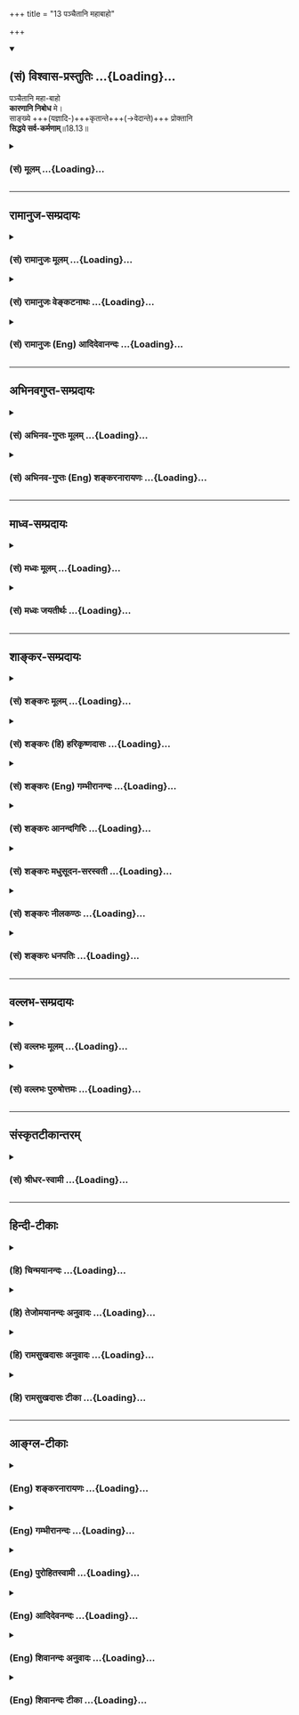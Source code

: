 +++
title = "13 पञ्चैतानि महाबाहो"

+++
<div class="js_include" newlevelforh1="2" title="(सं) विश्वास-प्रस्तुतिः" unfilled url="/purANam_vaiShNavam/mahAbhAratam/06-bhIShma-parva/03-bhagavad-gItA-parva/saMskRtam/vishvAsa-prastutiH/18_moxa-saMnyAsa-yogaH/13_panchaitAni_mahAb.md">
<details open><summary><h2>(सं) विश्वास-प्रस्तुतिः ...{Loading}...</h2></summary>

पञ्चैतानि महा-बाहो  
**कारणानि निबोध** मे।  
साङ्ख्ये +++(यज्ञादि-)+++कृतान्ते+++(→वेदान्ते)+++ प्रोक्तानि  
**सिद्धये सर्व-कर्मणाम्**॥18.13॥
</details>
</div>
<div class="js_include collapsed" newlevelforh1="3" title="(सं) मूलम्" unfilled url="/purANam_vaiShNavam/mahAbhAratam/06-bhIShma-parva/03-bhagavad-gItA-parva/saMskRtam/mUlam/18_moxa-saMnyAsa-yogaH/13_panchaitAni_mahAb.md">
<details><summary><h3>(सं) मूलम् ...{Loading}...</h3></summary>

पञ्चैतानि महाबाहो कारणानि निबोध मे।  
साङ्ख्ये कृतान्ते प्रोक्तानि सिद्धये सर्वकर्मणाम्।।18.13।।
</details>
</div>


_________________
## रामानुज-सम्प्रदायः
<div class="js_include collapsed" newlevelforh1="3" title="(सं) रामानुजः मूलम्" unfilled url="/purANam_vaiShNavam/mahAbhAratam/06-bhIShma-parva/03-bhagavad-gItA-parva/saMskRtam/rAmAnujaH/mUlam/18_moxa-saMnyAsa-yogaH/13_panchaitAni_mahAb.md">
<details><summary><h3>(सं) रामानुजः मूलम् ...{Loading}...</h3></summary>

।।18.13।। संख्या बुद्धिः; **साङ्ख्ये कृतान्ते** यथावस्थिततत्त्वविषयया
वैदिक्या बुद्ध्या अनुसंहिते निर्णये **सर्वकर्मणां सिद्धये** -- उत्पत्तये
**प्रोक्तानि पञ्च एतानि कारणानि निबोध मे** मम सकाशात् अनुसंधत्स्व।  
  
वैदिकी हि बुद्धिः शरीरेन्द्रियप्राणजीवात्मोपकरणं परमात्मानम् एव कर्तारम्
अवधारयति। य आत्मनि तिष्ठन्नात्मनोऽन्तरो यमात्मा न वेद; यस्यात्मा शरीरम्;
य आत्मानमन्तरो यमयति; स त आत्मान्तर्याम्यमृतः (श॰ प॰
14।5।30)अन्तःप्रविष्टः शास्ता जनानां सर्वात्मा (तै॰ आ॰ 3।11।3)
इत्यादिषु। तद् इदम् आह --

</details>
</div>
<div class="js_include collapsed" newlevelforh1="3" title="(सं) रामानुजः वेङ्कटनाथः" unfilled url="/purANam_vaiShNavam/mahAbhAratam/06-bhIShma-parva/03-bhagavad-gItA-parva/saMskRtam/rAmAnujaH/venkaTanAthaH/18_moxa-saMnyAsa-yogaH/13_panchaitAni_mahAb.md">
<details><summary><h3>(सं) रामानुजः वेङ्कटनाथः ...{Loading}...</h3></summary>

  
  
।।18.13।। अनिष्टमिष्टम् \[18।12\] इत्यादेरनन्तरं कारणपञ्चकोक्तेः का
सङ्गतिः इत्यत्राऽऽह -- इदानीमिति। साक्षात्प्रश्नविषये प्रत्युक्ते
सतीत्यर्थः। भगवति पुरुषोत्तम इत्युमाभ्यां प्रागुक्तप्रकारेण
सर्वान्तर्यामिणः
तद्गतत्वतत्प्रयुक्तदोषाभावख्यापनम्। प्रकारमाहेत्यनेनातृतीयाध्यायादनुक्रान्तस्याकर्तृत्वानुसन्धानस्यात्रैव
सहेतुकयथावस्थितस्वरूपशोधनमिति दर्शितम्। त्रिषु त्यागेषु प्रक्रान्तेषु
अन्यतमस्य प्रकारशोधनमिति सङ्गतिः। त्रिविधेऽपि त्यागे सात्त्विकतया
प्रक्रान्ते किमिति कर्तृत्वत्यागप्रकारमात्रोपपादनं इत्यत्राऽऽह -- तत
एवेति। इतिशब्दोऽत्र हेत्वर्थः। ऋत्विगादिषु कर्तृत्वेऽपि यजमानादेः कर्मणि
फले च ममता दृश्यते तद्वदस्यापि किं न स्यात् अतः कर्तृत्वत्यागमात्रात्कथं
कर्मणि फले च ममताबुद्धिनिवृत्तिः इत्यत्राऽऽह -- परमपुरुषो हीति। हीति
प्रमाणप्रसिद्धिसूचनम्। त्वं न्यञ्चद्भिरुदञ्चद्भिः कर्मसूत्रोपपादितैः। हरे
विहरसि क्रीडाकन्दुकैरिव जन्तुभिःबालः क्रीडनकैरिव
\[म.भा.3।12।543।30।37\]कृष्णस्य हि कृते भूतमिदं विश्वं चराचरम्
\[म.भा.2।38।23\] इत्यादिप्रसिद्धमाह -- स्वकीयेनेत्यादिना। करणाधिपाधिपो
हि परमपुरुषः श्रूयते अतः करणानां जीवशेषत्वदशायामपि गजतुरगाद्यलङ्कारेषु
राज्ञ इव परमपुरुषस्य शेषित्वं न निवर्तत इत्यभिप्रायेणाऽऽहस्वकीयैश्च
करणकलेवरप्राणैरिति। सङ्कोचकाभावाद्दृष्टादृष्टफलप्रदानादिकमपि तस्य
लीलेत्याहस्वलीलाप्रयोजनायेति। लोकवत्तु लीलाकैवल्यम् \[ब्र.सू.2।1।33\]
इत्यादिभिरिदं मीमांसितमिति भावः। लीलादिप्रयोजनायेति पाठे तु आदिशब्देन
कारुण्यादिमूलभक्तरक्षणादिग्रहणम्। ननु शास्त्रीयस्य कर्मणः
परमपुरुषसमाराधनतयैव विधानात्फलपर्यन्तस्य तस्य तदीयता युक्ता लौकिकं तु
कर्म न तथा शिष्टं; नापि तथाध्यक्षं; क्षुन्निवृत्त्यादेः फलस्य
जीवगामित्वेनैवोपलम्भात्; अतो लौकिकानां फलानां जीवशेषत्वे तत्साधनस्यापि
कर्मणस्तदर्थता युक्ता तस्मात्सिद्धये सर्वकर्मणाम् इत्यादिभिः
सर्वविषयसङ्गत्यागाद्युपपादनमशक्यमिति तत्राऽऽह -- अत इति। परमपुरुषस्यैवेति
-- षष्ठी स्वस्वामिभावाख्यसम्बन्धविशेषविश्रान्ता। यथा
पञ्जरशकुन्तपोषणादिकं तत्सुखादिकं च सार्वभौमस्य शेषभूतं; तथाऽत्रापीति
भावः। ,साङ्ख्ये कृतान्ते इति न साङ्ख्यसिद्धान्तो विवक्षितः;
तत्रेश्वरानभ्युपगमात् करणातिरिक्तस्य कर्तृत्वानभ्युपगमेनकर्ता करणं
पृथग्विधम् इति कर्तृकरणविभागोक्त्यसम्भवात्; तस्य वेदविरुद्धत्वे
तत्त्वोपदेशाय तदुपन्यासायोगात्; अविरुद्धत्वेऽपि
वेदमूलत्वस्यैवाङ्गीकर्तव्यत्वे वेद एव विश्रमात्; अर्थौचित्याय च
रूढिपरित्यागेन यौगिकार्थावलम्बनस्य सर्वसम्मतेः अतो वेदेष्वेव
यथावस्थिततत्त्वनिर्णयाय प्रवृत्तो भागः साङ्ख्यकृतान्तशब्देन विवक्षित
इत्यभिप्रायेण निर्वक्ति -- सङ्ख्या बुद्धिरिति। प्रकरणानुरोधेन बुद्धिं
विशिनष्टियथावस्थितेति। यदिहशङ्क्तरेणोक्तंपदार्थाः सङ्ख्यायन्ते यस्मिन्
शास्त्रे तत्साङ्ख्यं वेदान्तः; स एव कृतान्तः; कृतस्य कर्मणोऽस्मिन्नन्तः
इति तदसत्; वेदान्तेष्वपि कर्मान्वयस्य स्थापितत्वात्; रूढिपरित्यागे
चावश्यम्भाविन्युचिततमयोगस्यैव ग्रहीतुं युक्तत्वात्। अन्तशब्दो
निश्चयपरतया नैघण्टुकैः पठितः स एव बुद्धिपूर्वसम्पादिततया कृतशब्देन
विशेष्यत इत्यभिप्रायेणअनुसंहिते निर्णय इत्युक्तम्। यद्वा निर्णयशब्दोऽत्र
निर्णीतवस्तुपरः कृतान्तशब्दस्य सिद्धान्तपर्यायस्य
तत्तदभ्युपगतार्थरूढत्वात्। अत एव हि -- अनुसंहित इति विशेषितम्। न हि
निर्णय एवानुसन्धातव्यः। अथवा प्राचां निर्णयः परैरनुसंहित इति भावः।
निर्णायकशब्दपरो वाऽत्र निर्णयशब्दः। तदानींप्रोक्तानि इत्यनेन समन्वयः।
सिद्धिशब्देन फलपर्यन्तत्वादिकमिहाविवक्षितम्यत्कर्म प्रारभते; ৷৷. ৷৷.
पञ्चैते तस्य हेतवः \[18।15\] इति
कर्मस्वरूपोपसम्पत्तेरेवानन्तरोक्तेरित्यभिप्रायेणाऽऽह -- उत्पत्तय इति। मम
कारणानि इत्यसम्भवान्मदीयानि कारणानीत्युक्तेरिह दैवशब्दनिर्दिष्टस्य
स्वस्य स्वकीयत्वाभावेनानन्वयादुचितमन्वयमाह -- मम सकाशादनुसन्धत्स्वेति।
वक्ष्यमाणानां पञ्चानां यथादर्शनं विविक्ते हेतुभावे
मनस्समाधानविधानार्थमिदमिति भावः। ष़ड्विंशकमनभ्युपगच्छतां पञ्चविंशकं च
कर्तृत्वारोपमात्राधिकरणं प्रतिपादयतां प्रकरणमिदं विरुद्धमित्यभिप्रायेण
यौगिकार्थपरत्वमुपपादयति -- वैदिकी हीति।
शरीरेन्द्रियप्राणजीवात्मोपकरणमिति बहुव्रीहिः। उपकरणं
विवक्षितकार्यार्थतयोपात्तः परिकरः।  
  

</details>
</div>
<div class="js_include collapsed" newlevelforh1="3" title="(सं) रामानुजः (Eng) आदिदेवानन्दः" unfilled url="/purANam_vaiShNavam/mahAbhAratam/06-bhIShma-parva/03-bhagavad-gItA-parva/saMskRtam/rAmAnujaH/english/AdidevAnandaH/18_moxa-saMnyAsa-yogaH/13_panchaitAni_mahAb.md">
<details><summary><h3>(सं) रामानुजः (Eng) आदिदेवानन्दः ...{Loading}...</h3></summary>

18.13 'Sankhya' means Buddhi (reasoning). 'Sankhya-krtanta' means that
which is determined after due deliberations by the Buddhi in accordance
with the Vedas on the nature of the things as they are. Learn them from
Me. There are five causes for the accomplishment of all actions. But the
understanding according to the Vedas (Vaidiki-buddhi) is that the
Supreme Self alone is the agent working through body, senses, Pranas and
the individual self, as asserted in the following Srutis: 'He who,
dwelling in the self, who rules the self from within your self, the
Inner Ruler, immortal' (Br. U. Madh., 3.7.22), and 'He who has
penetrated the interior, is the Ruler of all creatures and the Self of
all' (Tai. A., 3.11.3). Sri Krsna nows sets forth the five causes:

</details>
</div>


_________________
## अभिनवगुप्त-सम्प्रदायः
<div class="js_include collapsed" newlevelforh1="3" title="(सं) अभिनव-गुप्तः मूलम्" unfilled url="/purANam_vaiShNavam/mahAbhAratam/06-bhIShma-parva/03-bhagavad-gItA-parva/saMskRtam/abhinava-guptaH/mUlam/18_moxa-saMnyAsa-yogaH/13_panchaitAni_mahAb.md">
<details><summary><h3>(सं) अभिनव-गुप्तः मूलम् ...{Loading}...</h3></summary>

।।18.13 -- 18.17।। अधुना व्यवहारदशायामपि पञ्चस्वपि कर्महेतुषु स्थितेषु
बलादेवामी ( बलादमी ) अविद्यान्धाः पुमांसः स्वात्मन्येव
सकलकर्तृभावभारमारोपयन्ति ( आरोपयन्त्येते )। अतो निजयैव धिया आत्मानं
बध्नन्ति; न तु वस्तुस्थित्या अस्य बन्धः इत्युपदिश्यते -- पञ्चेत्यादि न
निबद्ध्यते इत्यन्तम्। कृतः अन्तः; निश्चयः यत्रेति कृतान्तः; सिद्धान्तः।
अधिष्ठानं; विषयः। दैवम्; प्रागर्जितं शुभाशुभम्। पञ्चैते अधिष्ठानादयः
सामग्रीरूपतां प्राप्ताः सर्वकर्मसु हेतवः। अन्ये तु; अधिष्ठीयते अनेन सर्वं
कर्म इति बुद्धिगतं रजोलब्धवृत्तिकं
धृतिश्रद्धासुखविविदिषाविविदिषारूपपञ्चकपरिणामिकर्मयोगशब्दवाच्यमधिष्ठानं
क्वचित् प्रयत्नशब्देन उक्तम्। कर्ता; अनुसन्धाता बुद्धिलक्षणः। करणं
मनश्चक्षुरादि; बाह्यमपि च खड्गादि। चेष्टा प्राणापानादिका। दैवशब्देन
धर्माधर्मौ ताभ्यां च बुद्धिगताः सर्वेऽपि भावा उपलक्षिताः \[ इति \]।
अन्ये तु अधिष्ठानम् ईश्वरं मन्यन्ते। अकृतबुद्धित्वात्; अनिश्चितप्रज्ञतया।
यः पुनरहंकारवियोगदार्ढ्येन प्रागुक्तयुक्तिशतशोधितेन कर्माणि करोति न स
बन्धभाक् +++(; N न संबन्धभाक् )+++; कृतबुद्धित्वात् इत्याशयः।

</details>
</div>
<div class="js_include collapsed" newlevelforh1="3" title="(सं) अभिनव-गुप्तः (Eng) शङ्करनारायणः" unfilled url="/purANam_vaiShNavam/mahAbhAratam/06-bhIShma-parva/03-bhagavad-gItA-parva/saMskRtam/abhinava-guptaH/english/shankaranArAyaNaH/18_moxa-saMnyAsa-yogaH/13_panchaitAni_mahAb.md">
<details><summary><h3>(सं) अभिनव-गुप्तः (Eng) शङ्करनारायणः ...{Loading}...</h3></summary>

18.13 See Comment under 18.17

</details>
</div>


_________________
## माध्व-सम्प्रदायः
<div class="js_include collapsed" newlevelforh1="3" title="(सं) मध्वः मूलम्" unfilled url="/purANam_vaiShNavam/mahAbhAratam/06-bhIShma-parva/03-bhagavad-gItA-parva/saMskRtam/madhvaH/mUlam/18_moxa-saMnyAsa-yogaH/13_panchaitAni_mahAb.md">
<details><summary><h3>(सं) मध्वः मूलम् ...{Loading}...</h3></summary>

।।18.13।। पुनः सन्न्यासं प्रपञ्चयितुं कर्मकारणान्याह -- पञ्चेत्यादिना।
साङ्क्ष्ये कृतान्ते ज्ञानसिद्धान्ते।

</details>
</div>
<div class="js_include collapsed" newlevelforh1="3" title="(सं) मध्वः जयतीर्थः" unfilled url="/purANam_vaiShNavam/mahAbhAratam/06-bhIShma-parva/03-bhagavad-gItA-parva/saMskRtam/madhvaH/jayatIrthaH/18_moxa-saMnyAsa-yogaH/13_panchaitAni_mahAb.md">
<details><summary><h3>(सं) मध्वः जयतीर्थः ...{Loading}...</h3></summary>

।।18.13।। पञ्चेत्यादेः प्रकृतेन सङ्गत्यप्रतीतेस्तामाह -- **पुनरि**ति। न
केवलं काम्यानां कर्मणां न्यासः सन्न्यासः; किन्तु
कर्तृत्वाभिमानत्यागश्चेत्येवं प्रागुक्तं सन्न्यासं पुनः प्रपञ्चयितुं
आत्मनोऽकर्तृत्वे क्रियानिष्पत्तिप्रसङ्गादङ्गीकार्ये कर्तृत्वे कथं
तदभिमानत्यागो युक्तः इत्याशङ्कापरिहारार्थमात्यव्यतिरिक्तान्येव
कर्मकारणान्याहेत्यर्थः। साङ्ख्यशब्दः कापिलतन्त्रे रूढः। कृतं कर्म
तस्यान्तो निवृत्तिर्यत्रोच्य इत्युपनिषत्सु कृतान्तशब्दं
कश्चिद्व्याख्यातवान्; तदुभयं निवर्तयितुमाह -- **साङ्ख्य** इति।
ज्ञानार्थः सिद्धान्तो ज्ञानसिद्धान्तः सिद्धान्त इति शास्त्रं लक्ष्यते;
कापिलतन्त्रस्य निन्दितत्वात् उपनिषत्स्वपि कर्मत्यागाप्रतिपादनात्।

</details>
</div>


_________________
## शाङ्कर-सम्प्रदायः
<div class="js_include collapsed" newlevelforh1="3" title="(सं) शङ्करः मूलम्" unfilled url="/purANam_vaiShNavam/mahAbhAratam/06-bhIShma-parva/03-bhagavad-gItA-parva/saMskRtam/shankaraH/mUlam/18_moxa-saMnyAsa-yogaH/13_panchaitAni_mahAb.md">
<details><summary><h3>(सं) शङ्करः मूलम् ...{Loading}...</h3></summary>

।।18.13।। -- **पञ्च एतानि** वक्ष्यमाणानि हे **महाबाहो; कारणानि**
निर्वर्तकानि **निबोध मे** मम इति। उत्तरत्र चेतःसमाधानार्थम्;
वस्तुवैषम्यप्रदर्शनार्थं च। तानि च कारणानि ज्ञातव्यतया स्तौति --
**साङ्ख्ये** ज्ञातव्याः पदार्थाः संख्यायन्ते यस्मिन् शास्त्रे तत् साङ्ख्यं
वेदान्तः। **कृतान्ते** इति तस्यैव विशेषणम्। कृतम् इति कर्म उच्यते; तस्य
अन्तः परिसमाप्तिः यत्र सः कृतान्तः; कर्मान्तः इत्येतत्। यावानर्थ उदपाने
(गीता 2।46) सर्वं कर्माखिलं पार्थ ज्ञाने परिसमाप्यते (गीता 4।33) इति
आत्मज्ञाने सञ्जाते सर्वकर्मणां निवृत्तिं दर्शयति। अतः तस्मिन्
आत्मज्ञानार्थे साङ्ख्ये कृतान्ते वेदान्ते **प्रोक्तानि** कथितानि
**सिद्धये** निष्पत्त्यर्थं **सर्वकर्मणाम्**।। कानि तानीति; उच्यते --,

</details>
</div>
<div class="js_include collapsed" newlevelforh1="3" title="(सं) शङ्करः (हि) हरिकृष्णदासः" unfilled url="/purANam_vaiShNavam/mahAbhAratam/06-bhIShma-parva/03-bhagavad-gItA-parva/saMskRtam/shankaraH/hindI/harikRShNadAsaH/18_moxa-saMnyAsa-yogaH/13_panchaitAni_mahAb.md">
<details><summary><h3>(सं) शङ्करः (हि) हरिकृष्णदासः ...{Loading}...</h3></summary>

।।18.13।। इसलिये क्रिया; कारक और फल आदि आत्मामें अविद्यासे आरोपित होनेके
कारण परमार्थदर्शी,( आत्मज्ञानी ) ही सम्पूर्ण कर्मोंका अशेषतः त्यागी हो
सकता है। कर्म करनेवाले अधिष्ठान ( शरीर ) कर्ताक्रिया आदि कारकोंको;
आत्मभावसे देखनेवाला अज्ञानी; सम्पूर्ण कर्मोंका अशेषतः त्याग नहीं कर
सकता। यह बात अगले श्लोकसे दिखलाते हैं -- हे महाबाहो इनआगे कहे जानेवाले
पाँच कारणोंको अर्थात् कर्मके साधनोंको; तू मुझसे जान। अगले उपदेशमें
अर्जुनके चित्तको लगानेके लिये और अधिष्ठानादिके ज्ञानकी कठिनता दिखानेके
लिये; उन पाँचों कारणोंको जाननेयोग्य बतलाकर; उनकी स्तुति करते हैं। जिस
शास्त्रमें जाननेयोग्य पदार्थोंकी संख्या ( गणना ) की जाय उसका नाम साङ्ख्य
अर्थात् वेदान्त है। कृतान्त भी उसीका विशेषण है। कृत कर्मको कहते हैं ;
जहाँ उसका अन्त अर्थात् जहाँ कर्मोंकी समाप्ति हो जाती है वह कृतान्त है --
यानी कर्मोंका अन्त है। यावानर्थ उदपाने सर्व कर्माखिलं पार्थ
ज्ञाने,परिसमाप्यते इत्यादि वचन भी आत्मज्ञान उत्पन्न होनेपर समस्त
कर्मोंकी निवृत्ति दिखलाते हैं। इसलिये ( कहते हैं कि ) उस आत्मज्ञानप्रद
कृतान्त -- साङ्ख्यमें यानी वेदान्तशास्त्रमें समस्त कर्मोंकी सिद्धिके लिये
कहे हुए ( उन पाँच कारणोंको तू मुझसे सुन )।  
  
,

</details>
</div>
<div class="js_include collapsed" newlevelforh1="3" title="(सं) शङ्करः (Eng) गम्भीरानन्दः" unfilled url="/purANam_vaiShNavam/mahAbhAratam/06-bhIShma-parva/03-bhagavad-gItA-parva/saMskRtam/shankaraH/english/gambhIrAnandaH/18_moxa-saMnyAsa-yogaH/13_panchaitAni_mahAb.md">
<details><summary><h3>(सं) शङ्करः (Eng) गम्भीरानन्दः ...{Loading}...</h3></summary>

18.13 O mighty-armed one, nibodha, learn; me, from Me; imani, these;
panca, five; karanani, factors, accessories, which are going to be
stated-for drawing the attention of his (Arjuna's) mind and for showing
the difference among these categories \[Categories: locus (body) etc\],
the Lord praises those accessories in the succeeding verses as fit for
being known-; siddhaye, for the accomplishment; sarva-karmanam, of all
actions; proktani, which have been spoken of; sankhye, in
Vedanta-sankhya is that scripture where the subject-matters \[In the
sentence, 'Thou art That', the word Thou means the individual Self, and
That means Brahman. The comprehension of their unity, and also 'hearing,
reflection and meditation' are referred to as the subject-matters.\] to
be known are fully (samyak) stated (khyayante)-; krtante, in which
actions terminate. Krtante alifies that very word (Vedanta). Krtam mean
action. That in which occurs the culmination (anta) of that krtam is
krtantam, i.e. the termination of actions. In the texts, '৷৷.as much
utility as a man has in a well' (2.46), and 'O son of Prtha, all actions
in their totality culminate in Knowledge' (4.33), the Lord shows the
cessation of all actions when the knowledge of the Self dawns. Hence (it
is said): '৷৷.which have been spoken of in that Vedanta where actions
culminate and which is meant for the knowledge of the Self.' Which are
they; This is being answered:

</details>
</div>
<div class="js_include collapsed" newlevelforh1="3" title="(सं) शङ्करः आनन्दगिरिः" unfilled url="/purANam_vaiShNavam/mahAbhAratam/06-bhIShma-parva/03-bhagavad-gItA-parva/saMskRtam/shankaraH/AnandagiriH/18_moxa-saMnyAsa-yogaH/13_panchaitAni_mahAb.md">
<details><summary><h3>(सं) शङ्करः आनन्दगिरिः ...{Loading}...</h3></summary>

।।18.13।। नन्वपरमार्थसंन्यासवदविशेषादज्ञानां परमार्थसंन्यासोऽपि किं न
स्यात्त्यागस्य सुकरत्वात्तत्राह -- **अतः परमार्थेति।** तस्य
सम्यग्दर्शनादविद्यानिवृत्तौ तदारोपितक्रियाकारकादिनिवृत्तेरिति हेत्वर्थः।
विद्यावतः सर्वकर्मसंन्यासित्वसंभावनामुक्त्वैवकारव्यावर्त्यं दर्शयति --
**नत्विति।** अविदुषोऽशेषकर्मणां तद्धेतूनां च रागादीनां त्यागायोगे
कारकेष्वधिष्ठानादिष्वात्मत्वदर्शनं हेतुमाह -- **क्रियेति।**
कथमधिष्ठानादीनां क्रियाकर्तृत्वं कथं वा
विदुषस्तेष्वात्मत्वधीरित्याशङ्क्यानन्तरश्लोकचतुष्टयस्य तात्पर्यमाह --
**तदेतदिति।** कर्मार्थानामधिष्ठानादीनामप्रामाणिकत्वाशङ्कामादावुद्धरति --
**पञ्चेति।** उत्तरत्रेत्यधिष्ठानादिषु वक्ष्यमाणेष्वित्यर्थः। वस्तूनां
तेषामेव वैषम्यं दिदर्शयिषितं नहि चेतःसमाधानादृते ज्ञातुं शक्यते।
साङ्ख्यशब्दं व्युत्पादयति -- **ज्ञातव्या इति।** आत्मा
त्वंपदार्थस्तत्पदार्थो ब्रह्म तयोरैक्यधीस्तदुपयोगिनश्च श्रवणादयः
पदार्थास्ते संख्यायन्ते व्युत्पाद्यन्ते। कृतान्तशब्दस्य वेदान्तविषयत्वं
विभजते -- **कृतमित्यादिना।** वेदान्तस्य तत्त्वधीद्वारा कर्मावसानभूमित्वे
वाक्योपक्रमानुकूल्यं दर्शयति -- **यावानिति।** उदपाने कूपादौ यावानर्थः
स्नानादिस्तावानर्थः समुद्रे संपद्यतेऽतो यथा कूपादिकृतं कार्यं सर्वं
समुद्रेऽन्तर्भवति तथा सर्वेषु वेदेषु कर्मार्थेषु यावत्फलं तावज्ज्ञानवतो
ब्राह्मणस्य ज्ञानेऽन्तर्भवति; ज्ञानं प्राप्तस्य कर्तव्यानवशेषादित्यर्थः।
तत्रैव वाक्यान्तरमनुक्रामति -- **सर्वमिति।** उदाहृतवाक्ययोस्तात्पर्यमाह
-- **आत्मेति।** आत्मज्ञाने सति सर्वकर्मनिवृत्तावपि कथं वेदान्तस्य
कृतान्तत्वमित्याशङ्क्याह -- **अत इति।** तानि मद्वचनतो निबोधेति पूर्वेण
संबन्धः।

</details>
</div>
<div class="js_include collapsed" newlevelforh1="3" title="(सं) शङ्करः मधुसूदन-सरस्वती" unfilled url="/purANam_vaiShNavam/mahAbhAratam/06-bhIShma-parva/03-bhagavad-gItA-parva/saMskRtam/shankaraH/madhusUdana-sarasvatI/18_moxa-saMnyAsa-yogaH/13_panchaitAni_mahAb.md">
<details><summary><h3>(सं) शङ्करः मधुसूदन-सरस्वती ...{Loading}...</h3></summary>

।।18.13।। तत्रात्मज्ञानरहितस्य संसारित्वे हेतुः कर्मत्यागासंभव उक्तोनहि
देहभृता शक्यं त्यक्तुं कर्माण्यशेषतः इति। तत्राज्ञस्य कर्मत्यागासंभवे को
हेतुः कर्महेतावधिष्ठानादिपञ्चके तादात्म्यभिमान इतीममर्थं चतुर्भिः
श्लोकैः प्रपञ्चयति। तत्र प्रथमेनाधिष्ठानादीनि पञ्च वेदान्तप्रमाणमूलानि
हेयत्वार्थमवश्यं ज्ञातव्यानीत्याह -- पञ्चैतानीति। इमानि वक्ष्यमाणानि
पञ्च सर्वकर्मणां सिद्धये निष्पत्तये कारणानि निर्वर्तकानि हे महाबाहो; मे
मम परमात्परस्य सर्वज्ञस्य वचनान्निबोध बोद्धुं सावधानो भव।
नह्यत्यन्तदुर्ज्ञानान्येतान्यनवहितचेतसा शक्यन्ते ज्ञातुमिति
चेतःसमाधानविधानेन तानि स्तौति। महाबाहुत्वेन च सत्पुरुष एव शक्तो
ज्ञातुमिति सूचयति स्तुत्यर्थमेव। किमेतान्यप्रमाणकान्येव तव
वचनाज्ज्ञेयानि नेत्याह -- साङ्ख्ये कृतान्ते प्रोक्तानीति।
निरतिशयपुरुषार्थप्राप्त्यर्थं सर्वानर्थनिवृत्त्यर्थं च ज्ञातव्यानि। जीवो
ब्रह्म तयोरैक्यं तद्बोधोपयोगिनश्च श्रवणादयः पदार्थाः संख्यायन्ते
व्युत्पाद्यन्तेऽस्मिन्निति साङ्ख्यं वेदान्तशास्त्रं
तस्मिन्नात्मवस्तुमात्रप्रतिपादके किमर्थमनात्मभूतान्यवस्तूनि लोकसिद्धानि
च कर्मकारणानि पञ्च प्रतिपाद्यन्त इत्यतः शास्त्रविशेषणं कृतान्त इति।
कृतमिति कर्मोच्यते तस्यान्तः परिसमाप्तिस्तत्त्वज्ञानोत्पत्त्या यत्र
तस्मिन्कृतान्ते शास्त्रे प्रोक्तानि प्रसिद्धान्येव
लोकेऽनात्मभूतान्येवात्मतया मिथ्याज्ञानारोपेण गृहीतान्यात्मतत्त्वज्ञानेन
बाधसिद्धये हेयत्वेनोक्तानि। यदा ह्यन्यधर्म एव
कर्मात्मन्यविद्ययाऽध्यारोपितमित्युच्यते तदा शुद्धात्मज्ञानेन
तद्बाधात्कर्मणोऽन्तः कृतो भवति। अत आत्मनः
कर्मासंबन्धप्रतिपादनायानात्मभूतान्येव पञ्च कर्मकारणानि वेदान्तशास्त्रे
मया कल्पितान्यनूदितानीति नाद्वैतात्ममात्रतात्पर्यहानिस्तेषां
तदङ्गत्वेनैवेतरप्रतिपादनादिहापि च सर्वकर्मान्तत्वं ज्ञानस्य
प्रतिपादितंसर्वं कर्माखिलं पार्थ ज्ञाने परिसमाप्यते इति।
तस्माज्ज्ञानशास्त्रस्य कर्मान्तत्वमुपपन्नम्।

</details>
</div>
<div class="js_include collapsed" newlevelforh1="3" title="(सं) शङ्करः नीलकण्ठः" unfilled url="/purANam_vaiShNavam/mahAbhAratam/06-bhIShma-parva/03-bhagavad-gItA-parva/saMskRtam/shankaraH/nIlakaNThaH/18_moxa-saMnyAsa-yogaH/13_panchaitAni_mahAb.md">
<details><summary><h3>(सं) शङ्करः नीलकण्ठः ...{Loading}...</h3></summary>

।।18.13।। नन्वात्मनः कर्मालेपनिमित्तं यदकर्तृत्वानुसंधानं तत्किं
योषिदग्निदृष्ट्यादिवदाहार्यमुत वास्तवमेव
सदविद्याध्यस्तकर्तृत्वेनावृतमिति शास्त्रदृष्ट्या
कर्तृत्वतिरोधानेनाकर्तृत्वमेव भाव्यत इत्याशङ्क्याग्नित्वेन दृष्टायां
योषिति दग्धृत्वादर्शनेनेव कल्पितेनाकर्तृत्वेन वास्तवस्य
कर्मालेपस्यासंभवादाद्यं निरस्य द्वितीयमुपपादयिष्यन् पीठिकामारचयति --
**पञ्चेति।** हे महाबाहो; सर्वकर्मणां सिद्धये इमानि वक्ष्यमाणानि पञ्च
कारणानि निर्वर्तकानि मे मद्वचनान्निबोध बुध्यस्व। स्ववचने
विश्वासोत्पादनार्थं कारणानां समूलत्वमाह साङ्ख्ये कृतान्ते
प्रोक्तानीति। ,सम्यग्विविच्य ख्यायन्ते प्रकटीक्रियन्ते
तत्त्वान्यात्मानात्मपदार्थरूपाणि यस्मिंस्तत्साङ्ख्यं वेदान्तशास्त्रम्।
तदेव विशिनष्टि। कृतान्ते कृतस्य कर्मणोऽन्तः परिसमाप्तिर्यस्मिन्। सर्वं
कर्माखिलं पार्थ ज्ञाने परिसमाप्यते इत्यात्मज्ञाने सति सर्वकर्मणां
समाप्तिदर्शनात् तस्मिन्साङ्ख्ये कृतान्ते प्रोक्तानि।

</details>
</div>
<div class="js_include collapsed" newlevelforh1="3" title="(सं) शङ्करः धनपतिः" unfilled url="/purANam_vaiShNavam/mahAbhAratam/06-bhIShma-parva/03-bhagavad-gItA-parva/saMskRtam/shankaraH/dhanapatiH/18_moxa-saMnyAsa-yogaH/13_panchaitAni_mahAb.md">
<details><summary><h3>(सं) शङ्करः धनपतिः ...{Loading}...</h3></summary>

।।18.13।। एवं परमार्थसंन्यासिनां त्रिविधकर्मफलाभावमुक्त्वा
परमार्थसंन्यासाधिकारकारणस्यात्मन्यकर्तृत्वज्ञानस्यावश्यकतां बोधयितुमाह
-- पञ्चैतानीत्यादिना। एतानि वक्ष्यमाणानि कारणानि निर्वर्तकानि निबोध
मद्वजनाज्जनीहि। ज्ञात्वा च महाबाहुसाध्ये कायिके युद्धे कर्मणि
कर्तृत्वाभिमानं परित्यजेति ध्वनयन्संबोधयति -- महाबाहो इति।
देषामवश्यज्ञातव्यताज्ञापनाय तानि स्तौति -- साङ्ख्य इति। त्वंपदार्थ आत्मा
तत्पदार्थो ब्रह्म तयोरैक्यधीः तदुपयोगिनश्च शमदमादयो ज्ञातव्यः पदार्थाः
संख्यायन्ते व्युत्पाद्यन्ते यस्मिन्वेदान्तशास्त्रे तत्साङ्ख्यं। साङ्ख्यं
विशिनष्टि -- कृतान्ते कृतस्य कर्मणोऽन्तः परिसमाप्तिर्यत्र इत्यात्मज्ञाने
जाते सर्वकर्मणां निवृत्तेर्दर्शितत्वात् आत्मज्ञानार्थकस्य साङ्ख्यस्यापि
कृतान्तत्वं। तस्मिन्प्रोक्तानि सर्वेषां कर्मणां सिद्धये निष्पत्त्यर्थ
कथितानीत्यर्थः। संख्या मोचकं ज्ञानं तत्संबन्धिनि तज्जनके
साङ्ख्येऽकृतान्तेऽकृतो वेदोऽपौरुषेयत्वात्तस्यान्ते वेदान्ते इत्यर्थस्तु
प्रश्लेषं विनैवार्थसंभवमभिप्रेत्याचार्यैर्न प्रदर्शितः। यत्तु
संख्यायन्ते गण्यन्ते तत्त्वान्यस्मिन्निति साङ्ख्यं कृतोऽन्तो निर्णयो
यस्मिन्निति कृतान्तं साङ्ख्यशास्त्रमेव तस्मिन्नत्यपरे वर्णयन्ति
तन्नोपादेयम्। साङ्ख्यशास्त्रे अधिष्ठानादीनां कारणत्वेनानुक्तत्वात्।
भिन्नाः भोक्तार आत्मान इति प्रतिपादकस्य साङ्ख्यशास्त्रस्य
कर्तृत्वभोक्तृत्वशून्य एक एवात्मेति स्वसिद्धान्तविरुद्धस्य स्वोक्तेऽर्थे
प्रमाणत्वेनोपन्थासायोगाच्च।

</details>
</div>


_________________
## वल्लभ-सम्प्रदायः
<div class="js_include collapsed" newlevelforh1="3" title="(सं) वल्लभः मूलम्" unfilled url="/purANam_vaiShNavam/mahAbhAratam/06-bhIShma-parva/03-bhagavad-gItA-parva/saMskRtam/vallabhaH/mUlam/18_moxa-saMnyAsa-yogaH/13_panchaitAni_mahAb.md">
<details><summary><h3>(सं) वल्लभः मूलम् ...{Loading}...</h3></summary>

।।18.13।। इदानीं भगवत्कर्तृत्वानुसन्धानपूर्वकम्।
स्वकर्तृत्वानुसन्धानपरिहार उदीर्यते।।1।। कर्तृत्वं स्वस्य मनुते सत्सु
कर्तृषु पञ्चसु। स यथा निन्द्यते लोके तथा कृष्णेन
शास्त्रतः।।2।। पश्येद्गुणानां हेतुत्वं यदा,दैवस्य वा हरेः। तत एवेह
ममतात्यागः स्यात्फलकर्मणोः।।3।। तत्रान्तर्यामिपुरुषे (षः स्वकीयैः
करणादिभिः) कर्तृत्वं मुख्यतः स्थितम्। (जीवात्मना स्वलीलार्थं
कर्माण्यारभते ततः)। स्वातन्त्र्यात्परतन्त्रे तु गौणमेवाभ्युपेयते।।4।। अतो
ब्रह्मगतं कर्तृत्वादि जीवे तदंशतः। सर्वं कर्मफलं (चापि पुरुषस्य परस्य
तत्) चौर्प्यं पुरुषेण परत्र तत्। इति तत्त्वं भगवता
भाष्यमाभाष्यतेऽन्ततः।।5।। पञ्चेति। कृतान्ते सिद्धान्ते कृतनिर्णये वा
साङ्ख्ये प्रोक्तानि सिद्धान्तीकृत्योक्तानि सर्वकर्मणां सिद्धये पञ्चैतानि
कारणानि निबोध मे मम सकाशादवधेहि। साङ्ख्ये हि वेदानुरोधेन सूत्रनिबन्धो
दृश्यते; तदनुरोधे शरीरेन्द्रियप्राणजीवात्मोपकरणं
परमात्मानमन्तर्यामिणमुत्तमं कर्त्तारं प्रत्याययति य आत्मनि
तिष्ठन्नात्मानमन्तरो यमयति; यमात्मा न वेद; यस्यात्मा शरीरं स त
आत्माऽन्तर्याम्यमृतः \[श.प.14।5।30\] अन्तः प्रविष्टः शास्ता जनानां
सर्वात्मा \[तै.उ.3।11चित्त्यु.11।1\] इत्यादौ स्वातन्त्र्येण
नियमनादिकर्तृत्वं केवलस्य परमात्मनो बोध्यते इति। तदेककर्तृत्वं तदंशभूते
जीवात्मनि सततं शुद्धं; अन्यत्तु प्राकृतं निषिध्यते तदेतदग्रे
स्फुटीभविष्यति।

</details>
</div>
<div class="js_include collapsed" newlevelforh1="3" title="(सं) वल्लभः पुरुषोत्तमः" unfilled url="/purANam_vaiShNavam/mahAbhAratam/06-bhIShma-parva/03-bhagavad-gItA-parva/saMskRtam/vallabhaH/puruShottamaH/18_moxa-saMnyAsa-yogaH/13_panchaitAni_mahAb.md">
<details><summary><h3>(सं) वल्लभः पुरुषोत्तमः ...{Loading}...</h3></summary>

  
  
।।18.13।। ननु सङ्ग-फल-परित्यागेऽपि  
कर्म-कर्त्तुः फलं तु सम्भावितम् एव;  
भोजन-तृप्तिवद् औषधार्थ-भक्षित--मादक-द्रव्यजोन्मादवत्;  
अतः कथं फलं न भवेत् इत्य् आशङ्क्याऽऽह --  
पञ्चैतानीति श्लोकपञ्चकेन। 

हे **महा-बाहो** फल-त्याग-क्रिया-करण-समर्थ  
**सर्व-कर्मणां सिद्धये** फलाप्तये  
**साङ्ख्ये** त्यागात्याग-निर्णायके  
**कृतान्ते** कृतस्य कर्मणोऽन्तः समाप्तिर् यत्र स कृतान्तो वेदान्तस्, तस्मिन् **प्रोक्तानि**।  

एतान्य् अग्रे प्रोच्यमानानि **पञ्च कारणानि मे** मत्तो **निबोध** जानीहि।  
  

</details>
</div>


_________________
## संस्कृतटीकान्तरम्
<div class="js_include collapsed" newlevelforh1="3" title="(सं) श्रीधर-स्वामी" unfilled url="/purANam_vaiShNavam/mahAbhAratam/06-bhIShma-parva/03-bhagavad-gItA-parva/saMskRtam/shrIdhara-svAmI/18_moxa-saMnyAsa-yogaH/13_panchaitAni_mahAb.md">
<details><summary><h3>(सं) श्रीधर-स्वामी ...{Loading}...</h3></summary>

।।18.13।। ननु कर्म कुर्वतः कर्मफलं कथं न भवेदित्याशङ्क्य सङ्गत्यागिनो
निरहंकारस्य सतः कर्मफलेन लेपो नास्तीत्युपपादयितुमाह **-- पञ्चैतानीति
पञ्चभिः।** सर्वकर्मणां सिद्धये निष्पत्तये इमानि वक्ष्यमाणानि पञ्च
कारणानि मे वचनान्निबोध जानीहि। आत्मनः
कर्तृत्वाभिमाननिवृत्यर्थमवश्यमेतानि ज्ञातव्यानीत्येवं तेषां
स्तुत्यर्थमाह -- साङ्ख्य इति। सम्यक् ख्यायते ज्ञायते परमात्माऽनेनेति
साङ्ख्यं तत्त्वज्ञानं तस्मिन्कृतं कर्म तस्यान्तः समाप्तिरस्मिन्निति
कृतान्तस्तस्मिन्वेदान्तसिद्धान्त इत्यर्थः। यद्वा संख्यायन्ते गण्यन्ते
तत्त्वानि यस्मिन्निति साङ्ख्यं; कृतः अन्तो निर्णयो यस्मिन्निति कृतान्तं
साङ्ख्यशास्त्रमेव तस्मिन्प्रोक्तानि अतः सम्यङ्निबोधेत्यर्थः।

</details>
</div>


_________________
## हिन्दी-टीकाः
<div class="js_include collapsed" newlevelforh1="3" title="(हि) चिन्मयानन्दः" unfilled url="/purANam_vaiShNavam/mahAbhAratam/06-bhIShma-parva/03-bhagavad-gItA-parva/hindI/chinmayAnandaH/18_moxa-saMnyAsa-yogaH/13_panchaitAni_mahAb.md">
<details><summary><h3>(हि) चिन्मयानन्दः ...{Loading}...</h3></summary>

।।18.13।। त्रिविध त्याग के सन्दर्भ में भगवान् श्रीकृष्ण ने निरहंकार और
निसंग भाव से कर्म करने वाले पुरुष को सात्विक त्यागी कहा था। अत स्वाभाविक
ही है कि अर्जुन के मन में कर्म के स्वरूप को जानने की जिज्ञासा उत्पन्न
होती है। इसलिए भगवान् श्रीकृष्ण प्रस्तुत खण्ड में; कर्म के स्थूल रूप तथा
प्रेरणा; उद्देश्य आदि सूक्ष्म स्वरूप का भी वर्णन करते हैं। किसी भी लौकिक
अथवा आध्यात्मिक कर्म को सम्पादित करने के लिए पाँच कारणों की अपेक्षा होती
है। ये मानों कर्म के अंग हैं; जिनके बिना कर्म की सिद्धि नहीं हो सकती।
यदि मनुष्य अपने कर्मों को अनुशासित और सुनियोजित कर आन्तरिक सांस्कृतिक
विकास को सम्पादित करना चाहता हो; तो उसे अत्याधिक साहस; प्रयोजन का
सातत्य; आत्मविश्वास तथा बौद्धिक क्षमता की आवश्यकता होती है। इसलिए भगवान्
यहाँ अर्जुन को महाबाहो के नाम से सम्बोधित कर उसकी शूरवीरता का आह्वान
करते हैं। कर्मसम्पादन के लिए आवश्यक पाँच कारणों का वर्णन साङ्ख्य दर्शन में
किया गया है। यहाँ साङ्ख्य शब्द से तात्पर्य वेदान्त से है कपिल मुनि जी के
साङ्ख्य दर्शन से नहीं; क्योंकि उसमें इनका वर्णन नहीं किया गया है। इस
श्लोक में प्रयुक्त कृतान्त शब्द साङ्ख्य का विशेषण है। कृतान्त का अर्थ है
कर्मों का अन्त। वेदान्त में उपदिष्ट आत्म ज्ञान के होने पर अहंकार का अन्त
हो जाता है और उसी के साथ उसके कर्मों की समाप्ति हो जाती है। इसलिए;
वेदान्त का विशेषण कृतान्त कहा गया हैं। अगले श्लोक में उन पाँच कारणों को
बताते हैं

</details>
</div>
<div class="js_include collapsed" newlevelforh1="3" title="(हि) तेजोमयानन्दः अनुवादः" unfilled url="/purANam_vaiShNavam/mahAbhAratam/06-bhIShma-parva/03-bhagavad-gItA-parva/hindI/tejomayAnandaH/anuvAdaH/18_moxa-saMnyAsa-yogaH/13_panchaitAni_mahAb.md">
<details><summary><h3>(हि) तेजोमयानन्दः अनुवादः ...{Loading}...</h3></summary>

।।18.13।। हे महाबाहो ! समस्त कर्मों की सिद्धि के लिए ये पांच कारण साङ्ख्य
सिद्धांत में कहे गये हैं, जिनको तुम मुझसे भलीभांति जानो।।

</details>
</div>
<div class="js_include collapsed" newlevelforh1="3" title="(हि) रामसुखदासः अनुवादः" unfilled url="/purANam_vaiShNavam/mahAbhAratam/06-bhIShma-parva/03-bhagavad-gItA-parva/hindI/rAmasukhadAsaH/anuvAdaH/18_moxa-saMnyAsa-yogaH/13_panchaitAni_mahAb.md">
<details><summary><h3>(हि) रामसुखदासः अनुवादः ...{Loading}...</h3></summary>

।।18.13।। हे महाबाहो ! कर्मोंका अन्त करनेवाले साङ्ख्यसिद्धान्तमें सम्पूर्ण
कर्मोंकी सिद्धिके लिये ये पाँच कारण बताये गये हैं, इनको तू मेरेसे समझ।

</details>
</div>
<div class="js_include collapsed" newlevelforh1="3" title="(हि) रामसुखदासः टीका" unfilled url="/purANam_vaiShNavam/mahAbhAratam/06-bhIShma-parva/03-bhagavad-gItA-parva/hindI/rAmasukhadAsaH/TIkA/18_moxa-saMnyAsa-yogaH/13_panchaitAni_mahAb.md">
<details><summary><h3>(हि) रामसुखदासः टीका ...{Loading}...</h3></summary>

।।18.13।।***व्याख्या --***  **पञ्चैतानि महाबाहो कारणानि --** हे
महाबाहो जिसमें सम्पूर्ण कर्मोंका अन्त हो जाता है; ऐसे साङ्ख्यसिद्धान्तमें
सम्पूर्ण विहित और निषिद्ध कर्मोंके होनेमें पाँच हेतु बताये गये हैं।
स्वयं (स्वरूप) उन कर्मोंमें हेतु नहीं है।  
  
**निबोध मे --** इस अध्यायमें भगवान्ने जहाँ साङ्ख्यसिद्धान्तका वर्णन आरम्भ
किया है; वहाँ **निबोध** क्रियाका प्रयोग किया है (18। 13; 50); जब कि
दूसरी जगह **श्रृणु** क्रियाका प्रयोग किया है (18। 4; 19; 29; 36; 45;
64)। तात्पर्य यह है कि साङ्ख्यसिद्धान्तमें तो **निबोध** पदसे अच्छी तरह
समझनेकी बात कही है और दूसरी जगह **श्रृणु** पदसे सुननेकी बात कही है। अतः
साङ्ख्यसिद्धान्तको गहरी रीतिसे समझना चाहिये। अगर उसे अपनेआप (स्वयं) से
गहरी रीतिसे समझा जाय; तो तत्काल तत्त्वका अनुभव हो जाता है।  
  
**साङ्ख्ये कृतान्ते प्रोक्तानि सिद्धये सर्वकर्मणाम् --** कर्म चाहे
शास्त्रविहित हों; चाहे शास्त्रनिषिद्ध हों; चाहे शारीरिक हों; चाहे मानसिक
हों; चाहे वाचिक हों; चाहे स्थूल हों और चाहे सूक्ष्म हों -- इन सम्पूर्ण
कर्मोंकी सिद्धिके लिये पाँच हेतु कहे गये हैं। जब पुरुषका इन कर्मोंमें
कर्तृत्व रहता है; तब कर्मसिद्धि और कर्मसंग्रह दोनों होते हैं; और जब
पुरुषका इन कर्मोंके होनेमें कर्तृत्व नहीं रहता; तब कर्मसिद्धि तो होती
है; पर कर्मसंग्रह नहीं होता; प्रत्युत क्रियामात्र होती है। जैसे;
संसारमात्रमें परिवर्तन होता है अर्थात् नदियाँ बहती हैं; वायु चलती है;
वृक्ष बढ़ते हैं; आदिआदि क्रियाएँ होती रहती है; परन्तु इन क्रियाओँसे
कर्मसंग्रह नहीं होता अर्थात् ये क्रियाएँ पापपुण्यजनक अथवा बन्धनकारक नहीं
होतीं। तात्पर्य यह हुआ कि कर्तृत्वाभिमानसे ही कर्मसिद्धि और कर्मसंग्रह
होता है। कर्तृत्वाभिमान मिटनेपर क्रियामात्रमें अधिष्ठान; करण; चेष्टा और
दैव -- ये चार हेतु ही होते हैं (गीता 18। 14)। यहाँ साङ्ख्यसिद्धान्तका
वर्णन हो रहा है। साङ्ख्यसिद्धान्तमें विवेकविचारकी प्रधानता होती है; फिर
भगवान्ने **सर्वकर्मणां सिद्धये** वाली कर्मोंकी बात यहाँ क्यों छेड़ी कारण
कि अर्जुनके सामने युद्धका प्रसङ्ग है। क्षत्रिय होनेके नाते युद्ध उनका
कर्तव्यकर्म है। इसलिये कर्मयोगसे अथवा साङ्ख्ययोगसे ऐसे कर्म करने चाहिये;
जिससे कर्म करते हुए भी कर्मोंसे सर्वथा निर्लिप्त रहे -- यह बात भगवान्को
कहनी है। अर्जुनने साङ्ख्यका तत्त्व पूछा है; इसलिये भगवान्
साङ्ख्यसिद्धान्तसे कर्म करनेकी बात कहना आरम्भ करते हैं।  
  
अर्जुन स्वरूपसे कर्मोंका त्याग करना चाहते थे अतः उनको यह समझाना था कि
कर्मोंका ग्रहण और त्याग -- दोनों ही कल्याणमें हेतु नहीं हैं। कल्याणमें
हेतु तो परिवर्तनशील नाशवान् प्रकृतिसे अपरिवर्तनशील अविनाशी अपने स्वरूपका
सम्बन्धविच्छेद ही है। उस सम्बन्धविच्छेदकी दो प्रक्रियाएँ हैं -- कर्मयोग
और साङ्ख्ययोग। कर्मयोगमें तो फलका अर्थात् ममताका त्याग मुख्य है और
साङ्ख्ययोगमें अहंताका त्याग मुख्य है। परन्तु ममताके त्यागसे अहंताका और
अहंताके त्यागसे ममताका त्याग स्वतः हो जाता है। कारण कि अहंतामें भी ममता
होती है जैसे -- मेरी बात रहे; मेरी बात कट न जाय -- यह मैंपनके साथ भी
मेरापन है। इसलिये ममता(मेरापन)को छोड़नेसे अहंता(मैंपन) छूट जाती है
**(टिप्पणी प₀ 895)**। ऐसे ही पहले अहंता होती है; तब ममता होती है अर्थात्
पहले मैं होता है; तब मेरापन होता है। परन्तु जहाँ अहंता(मैंपन)का ही त्याग
कर दिया जायगा; वहाँ ममता (मेरापन) कैसे रहेगी वह भी छूट ही जायगी।  
  
***सम्बन्ध --***  सम्पूर्ण कर्मोंकी सिद्धिमें पाँच हेतु कौनसे हैं अब
यह बताते हैं।

</details>
</div>


_________________
## आङ्ग्ल-टीकाः
<div class="js_include collapsed" newlevelforh1="3" title="(Eng) शङ्करनारायणः" unfilled url="/purANam_vaiShNavam/mahAbhAratam/06-bhIShma-parva/03-bhagavad-gItA-parva/english/shankaranArAyaNaH/18_moxa-saMnyAsa-yogaH/13_panchaitAni_mahAb.md">
<details><summary><h3>(Eng) शङ्करनारायणः ...{Loading}...</h3></summary>

18.13. O mighty-armed one ! Learn from Me these following five causes that have been declared in the conclusion of deliberations \[on proper knowledge\], for the accomplishment of all actions.

</details>
</div>
<div class="js_include collapsed" newlevelforh1="3" title="(Eng) गम्भीरानन्दः" unfilled url="/purANam_vaiShNavam/mahAbhAratam/06-bhIShma-parva/03-bhagavad-gItA-parva/english/gambhIrAnandaH/18_moxa-saMnyAsa-yogaH/13_panchaitAni_mahAb.md">
<details><summary><h3>(Eng) गम्भीरानन्दः ...{Loading}...</h3></summary>

18.13 O mighty-armed one, learned from Me these \[Another reading is etani.-Tr.\] five factors for the accomplishment of all actions, which have been spoken of in the Vedanta in which actions terminate.

</details>
</div>
<div class="js_include collapsed" newlevelforh1="3" title="(Eng) पुरोहितस्वामी" unfilled url="/purANam_vaiShNavam/mahAbhAratam/06-bhIShma-parva/03-bhagavad-gItA-parva/english/purohitasvAmI/18_moxa-saMnyAsa-yogaH/13_panchaitAni_mahAb.md">
<details><summary><h3>(Eng) पुरोहितस्वामी ...{Loading}...</h3></summary>

18.13 I will tell thee now, O Mighty Man, the five causes which,
according to the final decision of philosophy, must concur before an action can be accomplished.

</details>
</div>
<div class="js_include collapsed" newlevelforh1="3" title="(Eng) आदिदेवनन्दः" unfilled url="/purANam_vaiShNavam/mahAbhAratam/06-bhIShma-parva/03-bhagavad-gItA-parva/english/AdidevanandaH/18_moxa-saMnyAsa-yogaH/13_panchaitAni_mahAb.md">
<details><summary><h3>(Eng) आदिदेवनन्दः ...{Loading}...</h3></summary>

18.13 Learn from Me, O Arjuna, these five causes for the accomplishment of all acts, as described in Sankhya-krtanta - the science of the exact understanding of things for the accomplishment of works.

</details>
</div>
<div class="js_include collapsed" newlevelforh1="3" title="(Eng) शिवानन्दः अनुवादः" unfilled url="/purANam_vaiShNavam/mahAbhAratam/06-bhIShma-parva/03-bhagavad-gItA-parva/english/shivAnandaH/anuvAdaH/18_moxa-saMnyAsa-yogaH/13_panchaitAni_mahAb.md">
<details><summary><h3>(Eng) शिवानन्दः अनुवादः ...{Loading}...</h3></summary>

18.13 Learn from Me, O mighty-armed Arjuna, these five causes as declared in the Sankhya system for the accomplishment of all actions.

</details>
</div>
<div class="js_include collapsed" newlevelforh1="3" title="(Eng) शिवानन्दः टीका" unfilled url="/purANam_vaiShNavam/mahAbhAratam/06-bhIShma-parva/03-bhagavad-gItA-parva/english/shivAnandaH/TIkA/18_moxa-saMnyAsa-yogaH/13_panchaitAni_mahAb.md">
<details><summary><h3>(Eng) शिवानन्दः टीका ...{Loading}...</h3></summary>

18.13 पञ्च five; एतानि these; महाबाहो O mightyarmed; कारणानि causes;
निबोध learn; मे from Me; साङ्ख्ये in the Sankhya; कृतान्ते which is the end of all actions; प्रोक्तानि as declared; सिद्धये for the accomplishment; सर्वकर्मणाम् of all actions.Commentary The Self has no connection whatevr with activity. Nature does everything. The Self is the silent witness. He remains indifferent. The whole superstructure of human activity is the result of the five welldefined causes which are enumerated in the following verse.Etani These Which are going to be mentioned.Sankhya Vedanta Knowledge of the Self as taught in the Vedanta
(the Upanishads) puts an end to all actions. This is the reason why the term Kritante (the end of actions) is used here. When the knowledge of the Self arises; all actions terminate. This is taught in chapter II;
verse 46 To the Brahman who has known the Self al the Vedas are of so much use as is a reservoir of water in a place where there is a flood everywhere. Again; in verse 33 of chapter IV; it is said All actions in their entirety; O Arjuna; culminate in knowledge. Vedanta; therefore;
which imparts knowledge of the Self; is the end of action. A liberated sage who has attained the knowledge of the Self in accordance with the instructions laid down in the Vedanta becomes a Kritakritya (one who has done everything and has nothing more to do).

</details>
</div>
